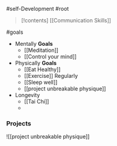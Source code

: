 #self-Development #root 

> [!contents]
> [[Communication Skills]]

#goals 
- Mentally
	**Goals**
	- [[Meditation]]
	- [[Control your mind]]
- Physically
	**Goals**
	 - [[Eat Healthy]] 
	 - [[Exercise]] Regularly
	 - [[Sleep well]]
	 - [[project unbreakable physique]]
- Longevity
	- [[Tai Chi]]
	- 


### Projects

![[project unbreakable physique]]

